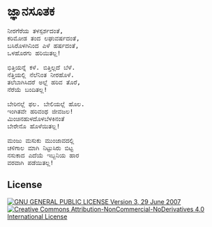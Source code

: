 # ಜ್ಞಾನಸೂತಕ

<pre>
ನೀರಗೆರೆಯ ತಳಸ್ಪರ್ಶದಂತೆ,
ಕರಿಮೋಡ ತಂದ ಲಘುವರ್ಷದಂತೆ,
ಬಸಿರೊಳಗಿನಿಂದ ಎಳೆ ಹರ್ಷದಂತೆ,
ಒಳಹೊರಗು ಹರಿಯಿತಲ್ಲ!

ಭಿತ್ತಿಯನ್ನೆ ಕಳೆ. ಬಿತ್ತಿಲ್ಲದೆ ಬೆಳೆ.
ನೆತ್ತಿಯಲ್ಲಿ ನೆಲೆನಿಂತ ನೀರಹೊಳೆ.
ತಲೆಬಾಗಿಸಿದರೆ ಅಲ್ಲೆ ಹರಿವ ತೊರೆ,
ನೆರೆಯೆ ಬಂದಿತಲ್ಲ!

ಬೇರಿನಲ್ಲೆ ಫಲ. ಬೇಲಿಯಲ್ಲೆ ಹೊಲ.
ಇಂಗಿತವೇ ಹರಿವಂಥ ಜೀವಜಲ!
ಮಿಂಚಿನಹುಳದೊಳಬೆಳಕಿನಂತೆ
ಬೇರೇನೊ ಹೊಳೆಯಿತಲ್ಲ!

ಮಂಜು ಮಸುಕು ಮುಂಜಾವದಲ್ಲಿ
ಚಳಿಗಾಲ ಮಾಗಿ ನಿಟ್ಟುಸಿರು ಬಿಟ್ಟ
ನಸುಕಾದ ಎದೆಯೆ ಇಬ್ಬನಿಯ ಹಾರ
ವರವಾಗಿ ಪಡೆಯಿತಲ್ಲ!
</pre>

## License

[![GNU GENERAL PUBLIC LICENSE Version 3, 29 June 2007](https://www.gnu.org/graphics/gplv3-127x51.png) ![Creative Commons Attribution-NonCommercial-NoDerivatives 4.0 International License](https://i.creativecommons.org/l/by-nc-nd/4.0/88x31.png)](../README.md#ಪರವಾನಗಿ--license)
